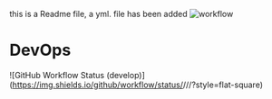 this is a Readme file, a yml.
file has been added
![workflow](https://github.com/mmoha-199/devops/actions/workflows/main.yml/badge.svg)
# DevOps
![GitHub Workflow Status (develop)](https://img.shields.io/github/workflow/status/<mmoha-199>/<devops>/<A workflow for my Hello App>/<develop>?style=flat-square)